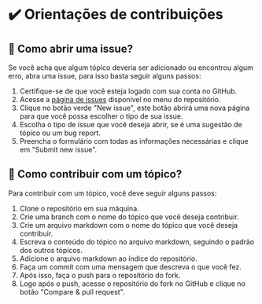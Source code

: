 # ✔️ Orientações de contribuições

## 🤔 Como abrir uma issue?

Se você acha que algum tópico deveria ser adicionado ou encontrou algum erro, abra uma issue, para isso basta seguir alguns passos:

1. Certifique-se de que você esteja logado com sua conta no GitHub.
2. Acesse a [página de issues](https://github.com/falcao-g/treinamento-obi/issues) disponível no menu do repositório.
3. Clique no botão verde "New issue", este botão abrirá uma nova página para que você possa escolher o tipo de sua issue.
4. Escolha o tipo de issue que você deseja abrir, se é uma sugestão de tópico ou um bug report.
5. Preencha o formulário com todas as informações necessárias e clique em "Submit new issue".

## 🤝 Como contribuir com um tópico?

Para contribuir com um tópico, você deve seguir alguns passos:

1. Clone o repositório em sua máquina.
2. Crie uma branch com o nome do tópico que você deseja contribuir.
3. Crie um arquivo markdown com o nome do tópico que você deseja contribuir.
4. Escreva o conteúdo do tópico no arquivo markdown, seguindo o padrão dos outros tópicos.
5. Adicione o arquivo markdown ao índice do repositório.
6. Faça um commit com uma mensagem que descreva o que você fez.
7. Após isso, faça o push para o repositório do fork.
8. Logo após o push, acesse o repositório do fork no GitHub e clique no botão "Compare & pull request".

